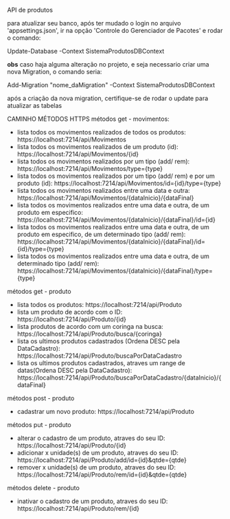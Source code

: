 API de produtos



para atualizar seu banco, após ter mudado o login no arquivo 'appsettings.json', ir na opção 'Controle do Gerenciador de Pacotes' e rodar o comando:

Update-Database -Context SistemaProdutosDBContext

****obs****
caso haja alguma alteração no projeto, e seja necessario criar uma nova Migration, o comando seria:

  Add-Migration "nome_daMigration" -Context SistemaProdutosDBContext

após a criação da nova migration, certifique-se de rodar o update para atualizar as tabelas


CAMINHO MÉTODOS HTTPS
métodos get - movimentos:
- lista todos os movimentos realizados de todos os produtos: https://localhost:7214/api/Movimentos
- lista todos os movimentos realizados de um produto (id): https://localhost:7214/api/Movimentos/{id}
- lista todos os movimentos realizados por um tipo (add/ rem): https://localhost:7214/api/Movimentos/type={type}
- lista todos os movimentos realizados por um tipo (add/ rem) e por um produto (id): https://localhost:7214/api/Movimentos/id={id}/type={type}
- lista todos os movimentos realizados entre uma data e outra: https://localhost:7214/api/Movimentos/{dataInicio}/{dataFinal}
- lista todos os movimentos realizados entre uma data e outra, de um produto em especifico: https://localhost:7214/api/Movimentos/{dataInicio}/{dataFinal}/id={id}
- lista todos os movimentos realizados entre uma data e outra, de um produto em especifico, de um determinado tipo (add/ rem): https://localhost:7214/api/Movimentos/{dataInicio}/{dataFinal}/id={id}/type={type}
- lista todos os movimentos realizados entre uma data e outra, de um determinado tipo (add/ rem): https://localhost:7214/api/Movimentos/{dataInicio}/{dataFinal}/type={type}

métodos get - produto
- lista todos os produtos: https://localhost:7214/api/Produto
- lista um produto de acordo com o ID: https://localhost:7214/api/Produto/{id}
- lista produtos de acordo com um coringa na busca: https://localhost:7214/api/Produto/busca/{coringa}
- lista os ultimos produtos cadastrados (Ordena DESC pela DataCadastro): https://localhost:7214/api/Produto/buscaPorDataCadastro
- lista os ultimos produtos cadastrados, atraves um range de datas(Ordena DESC pela DataCadastro): https://localhost:7214/api/Produto/buscaPorDataCadastro/{dataInicio}/{dataFinal}

métodos post - produto
- cadastrar um novo produto: https://localhost:7214/api/Produto

métodos put - produto
- alterar o cadastro de um produto, atraves do seu ID: https://localhost:7214/api/Produto/{id}
- adicionar x unidade(s) de um produto, atraves do seu ID: https://localhost:7214/api/Produto/add/id={id}&qtde={qtde}
- remover x unidade(s) de um produto, atraves do seu ID: https://localhost:7214/api/Produto/rem/id={id}&qtde={qtde}

métodos delete - produto
- inativar o cadastro de um produto, atraves do seu ID: https://localhost:7214/api/Produto/rem/{id}


